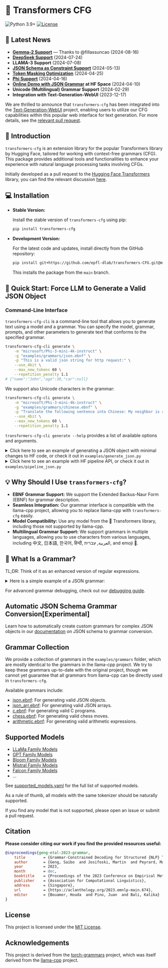 # 🤗 Transformers CFG

![Python 3.9+](https://img.shields.io/badge/python-3.9+-blue.svg)
[![License](https://img.shields.io/badge/License-MIT-blue.svg)](https://opensource.org/licenses/MIT)

## 💭 Latest News

- **[Gemma-2 Support](https://github.com/epfl-dlab/transformers-CFG/pull/75)** — Thanks to @fillassuncao (2024-08-16)
- **[DeepSeek Support](https://github.com/epfl-dlab/transformers-CFG/pull/73)** (2024-07-24)
- **LLAMA-3 Support** (2024-07-08)
- **[JSON Schema as Constraint Support](examples%2Fgrammars%2Fcustom_json_grammars%2FREADME.md)** (2024-05-13)
- **[Token Masking Optimization](#efficiency)** (2024-04-25)
- **[Phi Support](https://github.com/epfl-dlab/transformers-CFG/issues/34)** (2024-04-16)
- **[Online Demo with JSON Grammar](http://saibo-creator.xyz:7860/) at HF Space** (2024-04-10)
- **Unicode (Multilingual) Grammar Support** (2024-02-29)
- **Integration with Text-Generation-WebUI** (2023-12-17)

We are thrilled to announce that `transformers-cfg` has been integrated into the [Text-Generation-WebUI](https://github.com/oobabooga/text-generation-webui) project, enabling users to utilize our CFG capabilities within this popular web interface for text generation. For more details, see the [relevant pull request](https://github.com/oobabooga/text-generation-webui/pull/4953).

## 🚀 Introduction

`transformers-cfg` is an extension library for the popular Transformers library by Hugging Face, tailored for working with context-free grammars (CFG). This package provides additional tools and functionalities to enhance your experience with natural language processing tasks involving CFGs.

Initially developed as a pull request to the [Hugging Face Transformers](https://github.com/huggingface/transformers) library, you can find the relevant discussion [here](https://github.com/huggingface/transformers/pull/27557).

## 💻 Installation

- **Stable Version:**

  Install the stable version of `transformers-cfg` using pip:

  ```bash
  pip install transformers-cfg
  ```

- **Development Version:**

  For the latest code and updates, install directly from the GitHub repository:

  ```bash
  pip install git+https://github.com/epfl-dlab/transformers-CFG.git@main
  ```

  This installs the package from the `main` branch.

## 🔧 Quick Start: Force LLM to Generate a Valid JSON Object

### Command-Line Interface

`transformers-cfg-cli` is a command-line tool that allows you to generate text using a model and a grammar. You can specify the model, grammar, prompts, and other parameters to generate text that conforms to the specified grammar.

```bash
transformers-cfg-cli generate \
    -m "microsoft/Phi-3-mini-4k-instruct" \
    -g "examples/grammars/json.ebnf" \
    -p "This is a valid json string for http request:" \
    --use_4bit \
    --max_new_tokens 60 \
    --repetition_penalty 1.1
# {"name":"John","age":30,"car":null}
```

We support also Unicode characters in the grammar:

```bash
transformers-cfg-cli generate \
    -m "microsoft/Phi-3-mini-4k-instruct" \
    -g "examples/grammars/chinese.ebnf" \
    -p "Translate the following sentence into Chinese: My neighbor is a very nice person. -> " \
    --use_4bit \
    --max_new_tokens 60 \
    --repetition_penalty 1.1
```

`transformers-cfg-cli generate --help` provides a list of available options and arguments.


<details>
<summary>Click here to see an example of generating a JSON object with minimal changes to HF code, or check it out in <code>examples/generate_json.py</code></summary>

```python
import torch
from transformers import AutoModelForCausalLM, AutoTokenizer
from transformers_cfg.grammar_utils import IncrementalGrammarConstraint
from transformers_cfg.generation.logits_process import GrammarConstrainedLogitsProcessor

if __name__ == "__main__":
    # Detect if GPU is available, otherwise use CPU
    device = torch.device("cuda" if torch.cuda.is_available() else "cpu")
    print(f"Using device: {device}")

    model_id = "mistralai/Mistral-7B-v0.1"

    # Load model and tokenizer
    tokenizer = AutoTokenizer.from_pretrained(model_id)
    tokenizer.pad_token = tokenizer.eos_token

    model = AutoModelForCausalLM.from_pretrained(model_id).to(device)
    model.generation_config.pad_token_id = model.generation_config.eos_token_id

    # Load JSON grammar
    with open("examples/grammars/json.ebnf", "r") as file:
        grammar_str = file.read()
    grammar = IncrementalGrammarConstraint(grammar_str, "root", tokenizer)
    grammar_processor = GrammarConstrainedLogitsProcessor(grammar)

    # Generate
    prompts = ["This is a valid json string for http request:", "This is a valid json string for shopping cart:"]
    input_ids = tokenizer(prompts, add_special_tokens=False, return_tensors="pt", padding=True)["input_ids"]

    output = model.generate(
        input_ids,
        max_length=50,
        logits_processor=[grammar_processor],
        repetition_penalty=1.1,
        num_return_sequences=1,
    )
    # Decode output
    generations = tokenizer.batch_decode(output, skip_special_tokens=True)
    print(generations)

    """
    'This is a valid json string for http request:{ "request": { "method": "GET", "headers": [], "content": "Content","type": "application" }}'
    'This is a valid json string for shopping cart:{ "name": "MyCart", "price": 0, "value": 1 }'
    """
```

</details>

<details>
<summary>Click here to see an example with HF pipeline API, or check it out in <code>examples/pipeline_json.py</code></summary>

```python
from transformers import AutoModelForCausalLM, AutoTokenizer, pipeline
from transformers_cfg.grammar_utils import IncrementalGrammarConstraint
from transformers_cfg.generation.logits_process import GrammarConstrainedLogitsProcessor

# Load model and tokenizer
tokenizer = AutoTokenizer.from_pretrained(model_id)
tokenizer.pad_token = tokenizer.eos_token
model = AutoModelForCausalLM.from_pretrained(model_id).to(device)

# Load grammar
with open(f"examples/grammars/json.ebnf", "r") as file:
    grammar_str = file.read()
grammar = IncrementalGrammarConstraint(grammar_str, "root", tokenizer)
grammar_processor = GrammarConstrainedLogitsProcessor(grammar)

# Initialize pipeline
pipe = pipeline(
    "text-generation",
    model=model,
    tokenizer=tokenizer,
    device_map="auto",
    max_length=50,
    batch_size=2,
)

generations = pipe(
    [
        "This is a valid json string for http request: ",
        "This is a valid json string for shopping cart: ",
    ],
    do_sample=False,
    logits_processor=[grammar_processor],
)
```

</details>

## 💡 Why Should I Use `transformers-cfg`?

- **EBNF Grammar Support:** We support the Extended Backus-Naur Form (EBNF) for grammar description.
- **Seamless Integration:** Our grammar interface is compatible with the llama-cpp project, allowing you to replace llama-cpp with `transformers-cfg` easily.
- **Model Compatibility:** Use any model from the 🤗 Transformers library, including those not supported by llama-cpp.
- **Multilingual Grammar Support:** We support grammars in multiple languages, allowing you to use characters from various languages, including 中文, 日本語, 한국어, हिन्दी, العربية, עברית, and emoji 🤗.

## 🤔 What Is a Grammar?

TL;DR: Think of it as an enhanced version of regular expressions.

<details>
<summary>Here is a simple example of a JSON grammar:</summary>

```bnf
# A JSON object is the root of the grammar
root ::= object

# An object starts with "{" and ends with "}" and contains pairs separated by ","
object ::= "{" pair ("," pair)* "}"

# A pair is a string followed by a ":" and a value
pair ::= string ":" value

# A string is a sequence of alphanumeric characters enclosed in double quotes
string ::= '"' [a-zA-Z0-9]* '"'

# A value can be a string, another object, or a boolean value
value ::= string | object | "true" | "false" | "null"
```

This grammar describes the structure of a JSON object. It specifies that a JSON object consists of key-value pairs, where the key is a string, and the value can be a string, another object, or a boolean value.

You can use grammars to describe simple but useful constructs, such as valid email addresses, URLs, or phone numbers:

```
phone_number ::= "+" [0-9]+
```

</details>


For advanced grammar debugging, check out our [debugging guide](docs/debugging_custom_grammars.md).

## Automatic JSON Schema Grammar Conversion[Experimental]

Learn how to automatically create custom grammars for complex JSON objects in our [documentation](examples%2Fgrammars%2Fcustom_json_grammars%2FREADME.md) on JSON schema to grammar conversion.

## Grammar Collection

We provide a collection of grammars in the `examples/grammars` folder, which are mostly identical to the grammars in the llama-cpp project. We try to keep these grammars up-to-date with the original project, though we cannot yet guarantee that all grammars from llama-cpp can be directly used in `transformers-cfg`.

Available grammars include:

- [json.ebnf](examples%2Fgrammars%2Fjson.ebnf): For generating valid JSON objects.
- [json_arr.ebnf](examples%2Fgrammars%2Fjson_arr.ebnf): For generating valid JSON arrays.
- [c.ebnf](examples%2Fgrammars%2Fc.ebnf): For generating valid C programs.
- [chess.ebnf](examples%2Fgrammars%2Fchess.ebnf): For generating valid chess moves.
- [arithmetic.ebnf](examples%2Fgrammars%2Farithmetic.ebnf): For generating valid arithmetic expressions.

## Supported Models

- [LLaMa Family Models](https://huggingface.co/baffo32/decapoda-research-llama-7B-hf)
- [GPT Family Models](https://huggingface.co/openai-community/gpt2)
- [Bloom Family Models](https://huggingface.co/bigscience/bloom)
- [Mistral Family Models](https://huggingface.co/mistralai/Mistral-7B-v0.1)
- [Falcon Family Models](https://huggingface.co/tiiuae/falcon-7b)
- ...

See [supported_models.yaml](docs%2Fsupported_models.yaml) for the full list of supported models.

As a rule of thumb, all models with the same tokenizer should be naturally supported.

If you find any model that is not supported, please open an issue or submit a pull request.


## Citation

**Please consider citing our work if you find the provided resources useful:**

```bibtex
@inproceedings{geng-etal-2023-grammar,
	title        = {Grammar-Constrained Decoding for Structured {NLP} Tasks without Finetuning},
	author       = {Geng, Saibo  and Josifoski, Martin  and Peyrard, Maxime  and West, Robert},
	year         = 2023,
	month        = dec,
	booktitle    = {Proceedings of the 2023 Conference on Empirical Methods in Natural Language Processing},
	publisher    = {Association for Computational Linguistics},
	address      = {Singapore},
	url          = {https://aclanthology.org/2023.emnlp-main.674},
	editor       = {Bouamor, Houda  and Pino, Juan  and Bali, Kalika}
}
```

## License

This project is licensed under the [MIT License](LICENSE).

## Acknowledgements

This project is derived from the [torch-grammars](https://github.com/Shopify/torch-grammar) project, which was itself derived from the [llama-cpp](https://github.com/ggerganov/llama.cpp) project.
